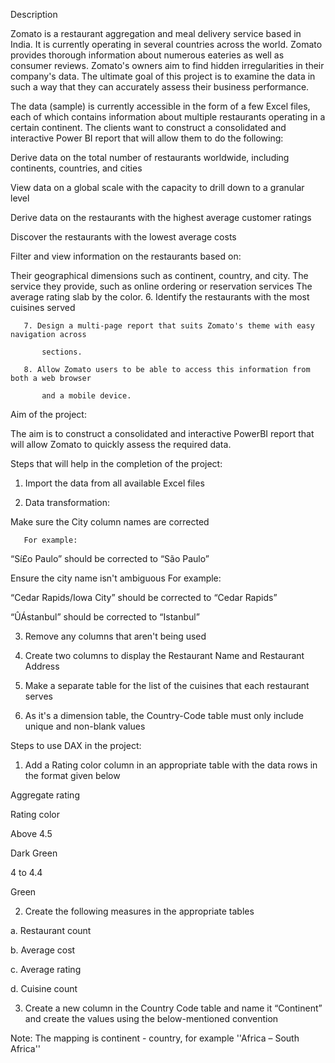 Description

Zomato is a restaurant aggregation and meal delivery service based in India. It is currently operating in several countries across the world. Zomato provides thorough information about numerous eateries as well as consumer reviews. Zomato's owners aim to find hidden irregularities in their company's data. The ultimate goal of this project is to examine the data in such a way that they can accurately assess their business performance.

The data (sample) is currently accessible in the form of a few Excel files, each of which contains information about multiple restaurants operating in a certain continent. The clients want to construct a consolidated and interactive Power BI report that will allow them to do the following:

Derive data on the total number of restaurants worldwide, including continents, countries, and cities

View data on a global scale with the capacity to drill down to a granular level

Derive data on the restaurants with the highest average customer ratings

Discover the restaurants with the lowest average costs

Filter and view information on the restaurants based on:

Their geographical dimensions such as continent, country, and city.
The service they provide, such as online ordering or reservation services
The average rating slab by the color.
       6. Identify the restaurants with the most cuisines served

       7. Design a multi-page report that suits Zomato's theme with easy navigation across  

           sections.

       8. Allow Zomato users to be able to access this information from both a web browser 

           and a mobile device.

 

Aim of the project:

The aim is to construct a consolidated and interactive PowerBI report that will allow Zomato to quickly assess the required data.

 

Steps that will help in the completion of the project:

1. Import the data from all available Excel files

2. Data transformation: 

Make sure the City column names are corrected 

       For example: 

“Sí£o Paulo” should be corrected to “São Paulo”

Ensure the city name isn't ambiguous
For example: 

“Cedar Rapids/Iowa City” should be corrected to “Cedar Rapids”

“ÛÁstanbul” should be corrected to “Istanbul”

 

3. Remove any columns that aren't being used 

4. Create two columns to display the Restaurant Name and Restaurant Address

5. Make a separate table for the list of the cuisines that each restaurant serves

6. As it's a dimension table, the Country-Code table must only include unique and non-blank values

 

Steps to use DAX in the project:


 

1) Add a Rating color column in an appropriate table with the data rows in the format given below

                                                      

Aggregate rating                         

Rating color

Above 4.5  

Dark Green

 

4 to 4.4  

Green

 

 

2) Create the following measures in the appropriate tables 

a. Restaurant count

b. Average cost

c. Average rating 

d. Cuisine count

3) Create a new column in the Country Code table and name it “Continent” and create the values using the below-mentioned convention

Note: The mapping is continent - country, for example ''Africa – South Africa'' 
